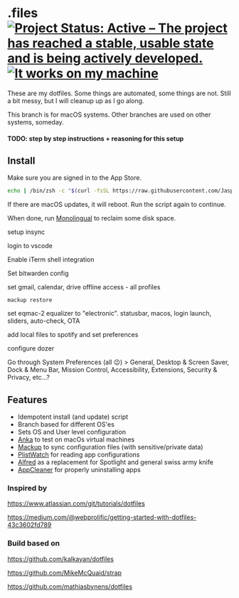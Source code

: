 # .files [![Project Status: Active – The project has reached a stable, usable state and is being actively developed.](https://www.repostatus.org/badges/latest/active.svg)](https://www.repostatus.org/#active) [![It works on my machine](https://img.shields.io/badge/It%20works%20on%20my%20machine-%C2%AF%5C__(%E3%83%84)__%2F%C2%AF-brightgreen)](https://git.io/jasperv)

These are my dotfiles. Some things are automated, some things are not. Still a bit messy, but I will cleanup up as I go along.

This branch is for macOS systems. Other branches are used on other systems, someday.

#### TODO: step by step instructions + reasoning for this setup

## Install

Make sure you are signed in to the App Store.

```zsh
echo | /bin/zsh -c "$(curl -fsSL https://raw.githubusercontent.com/JasperV/dotfiles/macos/install)"
```

If there are macOS updates, it will reboot. Run the script again to continue.

When done, run [Monolingual](https://ingmarstein.github.io/Monolingual/) to reclaim some disk space.

setup insync

login to vscode

Enable iTerm shell integration

Set bitwarden config

set gmail, calendar, drive offline access - all profiles

`mackup restore`

set eqmac-2 equalizer to "electronic". statusbar, macos, login launch, sliders, auto-check, OTA

add local files to spotify and set preferences

configure dozer

Go through System Preferences (all 😉) > General, Desktop & Screen Saver, Dock & Menu Bar, Mission Control, Accessibility, Extensions, Security & Privacy, etc...?


## Features

- Idempotent install (and update) script
- Branch based for different OS'es
- Sets OS and User level configuration
- [Anka](https://veertu.com/anka-develop/) to test on macOs virtual machines
- [Mackup](https://github.com/lra/mackup) to sync configuration files (with sensitive/private data)
- [PlistWatch](https://github.com/catilac/plistwatch) for reading app configurations
- [Alfred](https://www.alfredapp.com/) as a replacement for Spotlight and general swiss army knife
- [AppCleaner](https://freemacsoft.net/appcleaner/) for properly uninstalling apps

### Inspired by

https://www.atlassian.com/git/tutorials/dotfiles

https://medium.com/@webprolific/getting-started-with-dotfiles-43c3602fd789

### Build based on

https://github.com/kalkayan/dotfiles

https://github.com/MikeMcQuaid/strap

https://github.com/mathiasbynens/dotfiles


